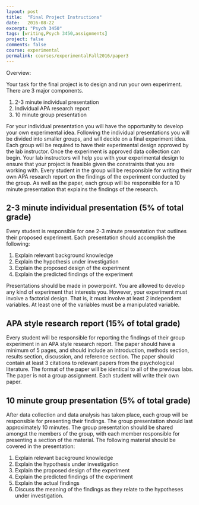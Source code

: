 ```yaml
---
layout: post
title:  "Final Project Instructions"
date:   2016-08-22
excerpt: "Psych 3450"
tags: [writing,Psych 3450,assignments]
project: false
comments: false
course: experimental
permalink: courses/experimentalFall2016/paper3
---
```


Overview:

Your task for the final project is to design and run your own experiment. There are 3 major components.

1. 2-3 minute individual presentation
2. Individual APA research report
3. 10 minute group presentation

For your individual presentation you will have the opportunity to develop your own experimental idea. Following the individual presentations you will be divided into smaller groups, and will decide on a final experiment idea. Each group will be required to have their experimental design approved by the lab instructor. Once the experiment is approved data collection can begin. Your lab instructors will help you with your experimental design to ensure that your project is feasible given the constraints that you are working with. Every student in the group will be responsible for writing their own APA research report on the findings of the experiment conducted by the group. As well as the paper, each group will be responsible for a 10 minute presentation that explains the findings of the research.

## 2-3 minute individual presentation (5% of total grade)

Every student is responsible for one 2-3 minute presentation that outlines their proposed experiment. Each presentation should accomplish the following:

1. Explain relevant background knowledge
2. Explain the hypothesis under investigation
3. Explain the proposed design of the experiment
4. Explain the predicted findings of the experiment

Presentations should be made in powerpoint. You are allowed to develop any kind of experiment that interests you. However, your experiment must involve a factorial design. That is, it must involve at least 2 independent variables. At least one of the variables must be a manipulated variable.

## APA style research report (15% of total grade)

Every student will be responsible for reporting the findings of their group experiment in an APA style research report. The paper should have a minimum of 5 pages, and should include an introduction, methods section, results section, discussion, and reference section. The paper should contain at least 3 citations to relevant papers from the psychological literature. The format of the paper will be identical to all of the previous labs. The paper is not a group assignment. Each student will write their own paper.

## 10 minute group presentation (5% of total grade)

After data collection and data analysis has taken place, each group will be responsible for presenting their findings. The group presentation should last approximately 10 minutes. The group presentation should be shared amongst the members of the group, with each member responsible for presenting a section of the material. The following material should be covered in the presentation:

1. Explain relevant background knowledge
2. Explain the hypothesis under investigation
3. Explain the proposed design of the experiment
4. Explain the predicted findings of the experiment
5. Explain the actual findings
6. Discuss the meaning of the findings as they relate to the hypotheses under investigation.
